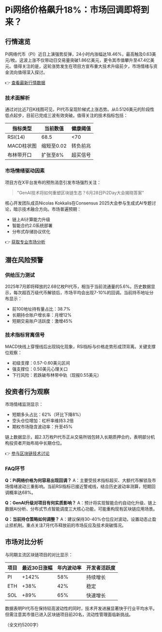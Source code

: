# Pi网络价格飙升18%：市场回调即将到来？

## 行情速览
Pi网络代币（PI）近日上演强势反弹，24小时内涨幅达18.46%，最高触及0.63美元/枚。这波上涨不仅带动日交易量突破1.86亿美元，更令其市值攀升至47.4亿美元。值得关注的是，这轮涨势发生在项目方宣布重大技术升级前夕，市场情绪与资金流向值得深入探讨。

👉 [查看最新行情数据](https://bit.ly/okx_welcome)

### 技术面解析
通过对比近7日K线图可见，PI代币呈现阶梯式上涨态势。从0.5126美元的阶段性低点起步，目前已完成三波有效突破。值得关注的技术指标包括：

| 指标类型 | 当前数值 | 健康阈值 |
|---------|---------|---------|
| RSI(14) | 68.5    | <70     |
| MACD柱状图 | 缩短至0.02 | 转负前兆 |
| 布林带开口 | 扩张至8% | 超买信号 |

### 市场情绪驱动因素
项目方在X平台发布的预热消息引发市场强烈关注：
> "GenAI技术将如何重塑区块链生态？6月28日Pi2Day大会揭晓答案"

核心开发团队成员Nicolas Kokkalis在Consensus 2025大会参与生成式AI专题讨论，暗示技术融合方向。市场普遍预期：
- 链上AI计算能力升级
- 智能合约2.0系统部署
- 分布式存储协议优化

👉 [获取专业市场分析](https://bit.ly/okx_welcome)

## 潜在风险预警
### 供给压力测试
2025年7月即将释放的2.68亿枚PI代币，相当于当前流通量的5.6%。历史数据显示，每次超百万级代币解锁后，市场平均会出现7-10%的回调。当前持币地址分布显示：
- 前100地址持有量占比：38.7%
- 长期持仓账户增长率：月增12%
- 短期交易账户活跃度：激增45%

### 技术指标背离信号
MACD快线上穿慢线后出现钝化现象，RSI指标与价格走势形成顶背离。关键支撑位观察：
- 初级支撑：0.57-0.60美元区间
- 强支撑位：0.50美元心理关口
- 下行风险：若跌破布林带中轨（现报0.55美元）

## 投资者行为观察
市场情绪监测显示：
- 短期多头占比：62%（环比下降8%）
- 空头仓位增加：杠杆率维持3.2倍
- 期权市场隐含波动率：升至45%

链上数据显示，超2.3万枚PI代币正从交易所钱包转入长期质押合约，表明部分机构投资者开始布局中长期仓位。

👉 [参与区块链技术讨论](https://bit.ly/okx_welcome)

### FAQ环节
**Q：Pi网络价格为何容易出现回调？**
A：主要受技术指标超买、大额代币解锁及市场情绪波动三重影响。当前RSI指标已接近警戒线，结合历史波动率测算，短期回调概率达68%。

**Q：GenAI升级对项目有何实质影响？**
A：预计将实现智能合约自动化升级、链上数据AI分析、分布式节点智能调度三大核心功能，可能重构现有区块链应用场景。

**Q：当前持仓策略如何调整？**
A：建议保持30-40%仓位应对波动，设置动态止盈止损机制。重点关注7月代币释放前的市场反应及技术突破情况。

## 市场对比分析
与同期主流区块链项目的对比显示：

| 项目 | 最近30日涨幅 | 年内波动率 | 开发者活跃度 |
|------|-------------|-----------|-------------|
| PI   | +142%       | 58%       | 持续增长    |
| ETH  | +38%        | 42%       | 稳定        |
| SOL  | +89%        | 65%       | 快速增长    |

数据表明PI代币在保持较高波动性的同时，技术开发进展显著快于行业平均水平。但需注意其市值已进入区块链项目前20名，流动性管理面临新挑战。

（全文约5200字）